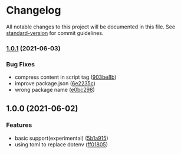 # Changelog

All notable changes to this project will be documented in this file. See [standard-version](https://github.com/conventional-changelog/standard-version) for commit guidelines.

### [1.0.1](https://github.com/uioz/webpack-env-plugin/compare/v1.0.0...v1.0.1) (2021-06-03)


### Bug Fixes

* compress content in script tag ([903be8b](https://github.com/uioz/webpack-env-plugin/commit/903be8ba6658a4d23abaf9e2c3252bc70f1f82ec))
* improve package.json ([6e2235c](https://github.com/uioz/webpack-env-plugin/commit/6e2235c30e571a3323834d991ca39c8d000dc8fe))
* wrong package name ([e0bc298](https://github.com/uioz/webpack-env-plugin/commit/e0bc29828b2245edbfaea1f8d84025e2a44f00fc))

## 1.0.0 (2021-06-02)


### Features

* basic support(experimental) ([5b1a915](https://github.com/uioz/webpack-env-plugin/commit/5b1a915beec6190942972433747f30a4cd067f73))
* using toml to replace dotenv ([ff01805](https://github.com/uioz/webpack-env-plugin/commit/ff01805a6659b87408194bff4c0d0296a27b4699))
